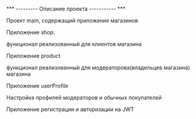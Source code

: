 *** --------- Описание проекта ----------- ***

Проект main, содержащий приложения магазинов

Приложение shop:

функционал реализованный для клиентов магазина

Приложение product

функционал реализованный для модераторова(владельцев магазина) магазина

Приложение userProfile

Настройка профилей модераторов и обычных покупателей

Приложение регистрации и авторизации на JWT